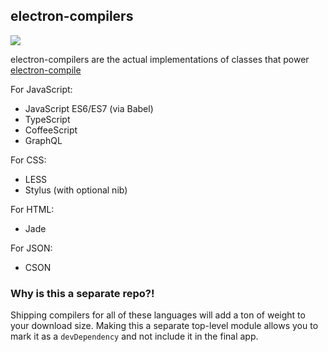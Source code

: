 ## electron-compilers

[![](https://electron-userland.github.io/electron-compilers/docs/badge.svg)](https://electron-userland.github.io/electron-compilers/docs)

electron-compilers are the actual implementations of classes that power
[electron-compile](https://github.com/electron-userland/electron-compile)

For JavaScript:

* JavaScript ES6/ES7 (via Babel)
* TypeScript
* CoffeeScript
* GraphQL

For CSS:

* LESS
* Stylus (with optional nib)

For HTML:

* Jade

For JSON:

* CSON

### Why is this a separate repo?!

Shipping compilers for all of these languages will add a ton of weight to your
download size. Making this a separate top-level module allows you to mark it
as a `devDependency` and not include it in the final app.
